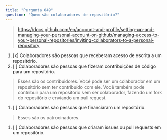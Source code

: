 ```yaml
---
title: "Pergunta 049"
question: "Quem são colaboradores de repositório?"
---
```



> https://docs.github.com/en/account-and-profile/setting-up-and-managing-your-personal-account-on-github/managing-access-to-your-personal-repositories/inviting-collaborators-to-a-personal-repository
1. [x] Colaboradores são pessoas que receberam acesso de escrita a um repositório.
1. [ ] Colaboradores são pessoas que fizeram contribuições de código para um repositório.
> Esses são os contribuidores. Você pode ser um colaborador em um repositório sem ter contribuído com ele. Você também pode contribuir para um repositório sem ser colaborador, fazendo um fork do repositório e enviando um pull request.
1. [ ] Colaboradores são pessoas que financiaram um repositório.
> Esses são os patrocinadores.
1. [ ] Colaboradores são pessoas que criaram issues ou pull requests em um repositório.
